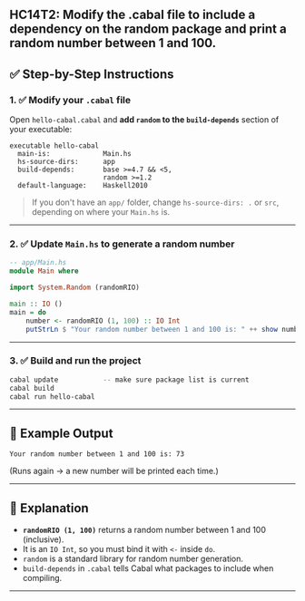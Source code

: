 HC14T2: Modify the .cabal file to include a dependency on the random package and print a random number between 1 and 100.
---

## ✅ Step-by-Step Instructions

### 1. ✅ **Modify your `.cabal` file**

Open `hello-cabal.cabal` and **add `random` to the `build-depends`** section of your executable:

```cabal
executable hello-cabal
  main-is:             Main.hs
  hs-source-dirs:      app
  build-depends:       base >=4.7 && <5,
                       random >=1.2
  default-language:    Haskell2010
```

> If you don't have an `app/` folder, change `hs-source-dirs: .` or `src`, depending on where your `Main.hs` is.

---

### 2. ✅ **Update `Main.hs` to generate a random number**

```haskell
-- app/Main.hs
module Main where

import System.Random (randomRIO)

main :: IO ()
main = do
    number <- randomRIO (1, 100) :: IO Int
    putStrLn $ "Your random number between 1 and 100 is: " ++ show number
```

---

### 3. ✅ **Build and run the project**

```bash
cabal update           -- make sure package list is current
cabal build
cabal run hello-cabal
```

---

## 🧪 Example Output

```
Your random number between 1 and 100 is: 73
```

(Runs again → a new number will be printed each time.)

---

## 📘 Explanation

* **`randomRIO (1, 100)`** returns a random number between 1 and 100 (inclusive).
* It is an `IO Int`, so you must bind it with `<-` inside `do`.
* `random` is a standard library for random number generation.
* `build-depends` in `.cabal` tells Cabal what packages to include when compiling.

---



